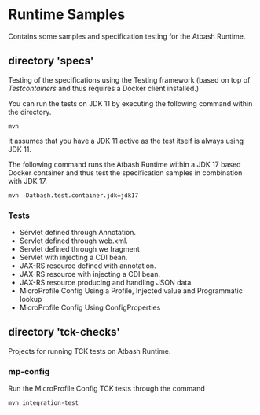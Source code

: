 
# Runtime Samples

Contains some samples and specification testing for the Atbash Runtime.

## directory 'specs'

Testing of the specifications using the Testing framework (based on top of _Testcontainers_ and thus requires a Docker client installed.)

You can run the tests on JDK 11 by executing the following command within the directory.

```
mvn
```

It assumes that you have a JDK 11 active as the test itself is always using JDK 11.

The following command runs the Atbash Runtime within a JDK 17 based Docker container and thus test the specification samples in combination with JDK 17.


```
mvn -Datbash.test.container.jdk=jdk17
```


### Tests

-  Servlet defined through Annotation.
-  Servlet defined through web.xml.
-  Servlet defined through we fragment
-  Servlet with injecting a CDI bean.
-  JAX-RS resource defined with annotation.
-  JAX-RS resource with injecting a CDI bean.
-  JAX-RS resource producing and handling JSON data.
-  MicroProfile Config Using a Profile, Injected value and Programmatic lookup
-  MicroProfile Config Using ConfigProperties


## directory 'tck-checks'

Projects for running TCK tests on Atbash Runtime.

### mp-config

Run the MicroProfile Config TCK tests through the command

```
mvn integration-test
```
